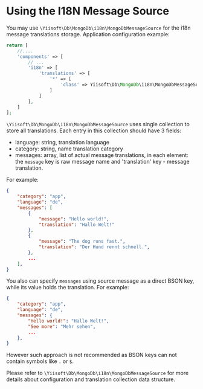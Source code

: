 # Using the I18N Message Source

You may use `\Yiisoft\Db\MongoDb\i18n\MongoDbMessageSource` for the i18n message translations storage.
Application configuration example:

```php
return [
    //....
    'components' => [
        // ...
        'i18n' => [
            'translations' => [
                '*' => [
                    'class' => Yiisoft\Db\MongoDb\i18n\MongoDbMessageSource::class
                ]
            ]
        ],
    ]
];
```

`\Yiisoft\Db\MongoDb\i18n\MongoDbMessageSource` uses single collection to store all translations.
Each entry in this collection should have 3 fields:

 - language: string, translation language
 - category: string, name translation category
 - messages: array, list of actual message translations, in each element: the `message` key is raw message name
   and 'translation' key - message translation.

For example:

```json
{
    "category": "app",
    "language": "de",
    "messages": [
        {
            "message": "Hello world!",
            "translation": "Hallo Welt!"
        },
        {
            "message": "The dog runs fast.",
            "translation": "Der Hund rennt schnell.",
        },
        ...
    ],
}
```

You also can specify `messages` using source message as a direct BSON key, while its value holds the translation.
For example:

```json
{
    "category": "app",
    "language": "de",
    "messages": {
        "Hello world!": "Hallo Welt!",
        "See more": "Mehr sehen",
        ...
    },
}
```

However such approach is not recommended as BSON keys can not contain symbols like `.` or `$`.

Please refer to `\Yiisoft\Db\MongoDb\i18n\MongoDbMessageSource` for more details about configuration and translation
collection data structure.
